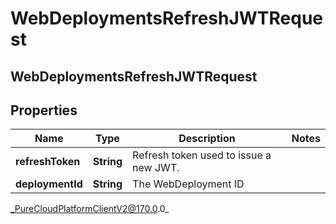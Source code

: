 # WebDeploymentsRefreshJWTRequest

## WebDeploymentsRefreshJWTRequest

## Properties

|Name | Type | Description | Notes|
|------------ | ------------- | ------------- | -------------|
| **refreshToken** | **String** | Refresh token used to issue a new JWT. | |
| **deploymentId** | **String** | The WebDeployment ID | |



_PureCloudPlatformClientV2@170.0.0_
